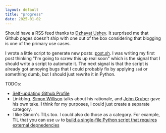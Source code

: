 ```yaml
---
layout: default
title: "progress"
date: 2025-01-02
---
```


Should have a RSS feed thanks to [Dzhavat Ushev](https://dzhavat.github.io/2020/01/19/adding-an-rss-feed-to-github-pages.html). It surprised me that Github pages doesn't ship with one out of the box considering that blogging is one of the primary use cases.

I wrote a little script to generate new posts: [post.sh](https://github.com/gweakliem/gweakliem.github.io/blob/main/post.sh). I was writing my first post thinking "I'm going to screw this up real soon" which is the signal that I should write a script to automate it. The next signal is that the script is already got annoying bugs that I could probably fix by applying `sed` or something dumb, but I should just rewrite it in Python.

TODOs:
* [Self-updating Github Profile](https://simonwillison.net/2020/Jul/10/self-updating-profile-readme/)
* Linkblog. [Simon Willison](https://simonwillison.net/2024/Dec/22/link-blog/) talks about his rationale, and [John Gruber](https://daringfireball.net/linked/2025/01/02/willisons-approach-to-running-a-link-blog) gave his own take. I think for my purposes, I could just create a separate category.
* I like Simon's TILs too. I could also do those as a category. For example, TIL that you can use `uv` to [build a single-file Python script that requires external depnedencies](https://simonwillison.net/2024/Dec/19/one-shot-python-tools/)